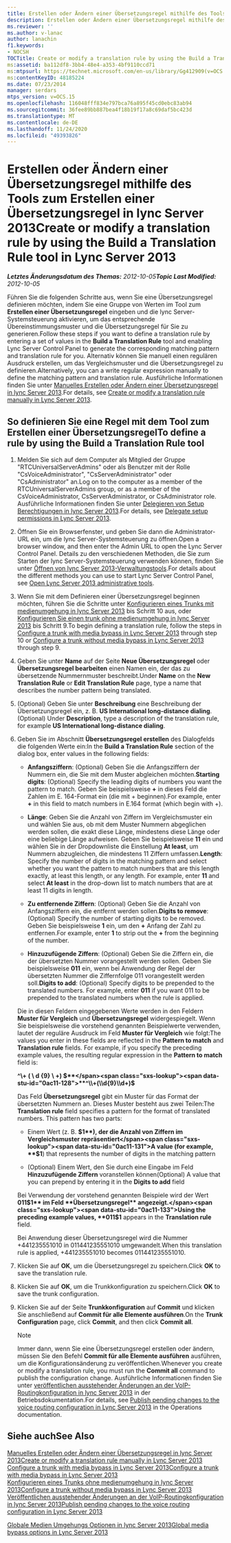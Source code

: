 ```yaml
---
title: Erstellen oder Ändern einer Übersetzungsregel mithilfe des Tools zum Erstellen einer Übersetzungsregel
description: Erstellen oder Ändern einer Übersetzungsregel mithilfe des Tools zum Erstellen einer Übersetzungsregel
ms.reviewer: ''
ms.author: v-lanac
author: lanachin
f1.keywords:
- NOCSH
TOCTitle: Create or modify a translation rule by using the Build a Translation Rule tool
ms:assetid: ba112df8-3bb4-48e4-a353-4bf9110ccd71
ms:mtpsurl: https://technet.microsoft.com/en-us/library/Gg412909(v=OCS.15)
ms:contentKeyID: 48185224
ms.date: 07/23/2014
manager: serdars
mtps_version: v=OCS.15
ms.openlocfilehash: 116048fff834e797bca76a895f45cd0ebc83ab94
ms.sourcegitcommit: 36fee89bb887bea4f18b19f17a8c69daf5bc423d
ms.translationtype: MT
ms.contentlocale: de-DE
ms.lasthandoff: 11/24/2020
ms.locfileid: "49393826"
---
```

# <a name="create-or-modify-a-translation-rule-by-using-the-build-a-translation-rule-tool-in-lync-server-2013"></a><span data-ttu-id="0ac11-103">Erstellen oder Ändern einer Übersetzungsregel mithilfe des Tools zum Erstellen einer Übersetzungsregel in lync Server 2013</span><span class="sxs-lookup"><span data-stu-id="0ac11-103">Create or modify a translation rule by using the Build a Translation Rule tool in Lync Server 2013</span></span>

<div data-xmlns="http://www.w3.org/1999/xhtml">

<div class="topic" data-xmlns="http://www.w3.org/1999/xhtml" data-msxsl="urn:schemas-microsoft-com:xslt" data-cs="https://msdn.microsoft.com/">

<div data-asp="https://msdn2.microsoft.com/asp">



</div>

<div id="mainSection">

<div id="mainBody"><span data-ttu-id="0ac11-104">

<span> </span></span><span class="sxs-lookup"><span data-stu-id="0ac11-104">

<span> </span></span></span>

<span data-ttu-id="0ac11-105">_**Letztes Änderungsdatum des Themas:** 2012-10-05_</span><span class="sxs-lookup"><span data-stu-id="0ac11-105">_**Topic Last Modified:** 2012-10-05_</span></span>

<span data-ttu-id="0ac11-106">Führen Sie die folgenden Schritte aus, wenn Sie eine Übersetzungsregel definieren möchten, indem Sie eine Gruppe von Werten im Tool zum **Erstellen einer Übersetzungsregel** eingeben und die lync Server-Systemsteuerung aktivieren, um das entsprechende Übereinstimmungsmuster und die Übersetzungsregel für Sie zu generieren.</span><span class="sxs-lookup"><span data-stu-id="0ac11-106">Follow these steps if you want to define a translation rule by entering a set of values in the **Build a Translation Rule** tool and enabling Lync Server Control Panel to generate the corresponding matching pattern and translation rule for you.</span></span> <span data-ttu-id="0ac11-107">Alternativ können Sie manuell einen regulären Ausdruck erstellen, um das Vergleichsmuster und die Übersetzungsregel zu definieren.</span><span class="sxs-lookup"><span data-stu-id="0ac11-107">Alternatively, you can a write regular expression manually to define the matching pattern and translation rule.</span></span> <span data-ttu-id="0ac11-108">Ausführliche Informationen finden Sie unter [Manuelles Erstellen oder Ändern einer Übersetzungsregel in lync Server 2013](lync-server-2013-create-or-modify-a-translation-rule-manually.md).</span><span class="sxs-lookup"><span data-stu-id="0ac11-108">For details, see [Create or modify a translation rule manually in Lync Server 2013](lync-server-2013-create-or-modify-a-translation-rule-manually.md).</span></span>

<div>

## <a name="to-define-a-rule-by-using-the-build-a-translation-rule-tool"></a><span data-ttu-id="0ac11-109">So definieren Sie eine Regel mit dem Tool zum Erstellen einer Übersetzungsregel</span><span class="sxs-lookup"><span data-stu-id="0ac11-109">To define a rule by using the Build a Translation Rule tool</span></span>

1.  <span data-ttu-id="0ac11-110">Melden Sie sich auf dem Computer als Mitglied der Gruppe "RTCUniversalServerAdmins" oder als Benutzer mit der Rolle "CsVoiceAdministrator", "CsServerAdministrator" oder "CsAdministrator" an.</span><span class="sxs-lookup"><span data-stu-id="0ac11-110">Log on to the computer as a member of the RTCUniversalServerAdmins group, or as a member of the CsVoiceAdministrator, CsServerAdministrator, or CsAdministrator role.</span></span> <span data-ttu-id="0ac11-111">Ausführliche Informationen finden Sie unter [Delegieren von Setup Berechtigungen in lync Server 2013](lync-server-2013-delegate-setup-permissions.md).</span><span class="sxs-lookup"><span data-stu-id="0ac11-111">For details, see [Delegate setup permissions in Lync Server 2013](lync-server-2013-delegate-setup-permissions.md).</span></span>

2.  <span data-ttu-id="0ac11-112">Öffnen Sie ein Browserfenster, und geben Sie dann die Administrator-URL ein, um die lync Server-Systemsteuerung zu öffnen.</span><span class="sxs-lookup"><span data-stu-id="0ac11-112">Open a browser window, and then enter the Admin URL to open the Lync Server Control Panel.</span></span> <span data-ttu-id="0ac11-113">Details zu den verschiedenen Methoden, die Sie zum Starten der lync Server-Systemsteuerung verwenden können, finden Sie unter [Öffnen von lync Server 2013-Verwaltungstools](lync-server-2013-open-lync-server-administrative-tools.md).</span><span class="sxs-lookup"><span data-stu-id="0ac11-113">For details about the different methods you can use to start Lync Server Control Panel, see [Open Lync Server 2013 administrative tools](lync-server-2013-open-lync-server-administrative-tools.md).</span></span>

3.  <span data-ttu-id="0ac11-114">Wenn Sie mit dem Definieren einer Übersetzungsregel beginnen möchten, führen Sie die Schritte unter [Konfigurieren eines Trunks mit medienumgehung in lync Server 2013](lync-server-2013-configure-a-trunk-with-media-bypass.md) bis Schritt 10 aus, oder [Konfigurieren Sie einen trunk ohne medienumgehung in lync Server 2013](lync-server-2013-configure-a-trunk-without-media-bypass.md) bis Schritt 9.</span><span class="sxs-lookup"><span data-stu-id="0ac11-114">To begin defining a translation rule, follow the steps in [Configure a trunk with media bypass in Lync Server 2013](lync-server-2013-configure-a-trunk-with-media-bypass.md) through step 10 or [Configure a trunk without media bypass in Lync Server 2013](lync-server-2013-configure-a-trunk-without-media-bypass.md) through step 9.</span></span>

4.  <span data-ttu-id="0ac11-115">Geben Sie unter **Name** auf der Seite **Neue Übersetzungsregel** oder **Übersetzungsregel bearbeiten** einen Namen ein, der das zu übersetzende Nummernmuster beschreibt.</span><span class="sxs-lookup"><span data-stu-id="0ac11-115">Under **Name** on the **New Translation Rule** or **Edit Translation Rule** page, type a name that describes the number pattern being translated.</span></span>

5.  <span data-ttu-id="0ac11-116">(Optional) Geben Sie unter **Beschreibung** eine Beschreibung der Übersetzungsregel ein, z. B. **US International long-distance dialing**.</span><span class="sxs-lookup"><span data-stu-id="0ac11-116">(Optional) Under **Description**, type a description of the translation rule, for example **US International long-distance dialing**.</span></span>

6.  <span data-ttu-id="0ac11-117">Geben Sie im Abschnitt **Übersetzungsregel erstellen** des Dialogfelds die folgenden Werte ein:</span><span class="sxs-lookup"><span data-stu-id="0ac11-117">In the **Build a Translation Rule** section of the dialog box, enter values in the following fields:</span></span>
    
      - <span data-ttu-id="0ac11-118">**Anfangsziffern**: (Optional) Geben Sie die Anfangsziffern der Nummern ein, die Sie mit dem Muster abgleichen möchten.</span><span class="sxs-lookup"><span data-stu-id="0ac11-118">**Starting digits**: (Optional) Specify the leading digits of numbers you want the pattern to match.</span></span> <span data-ttu-id="0ac11-119">Geben Sie beispielsweise **+** in dieses Feld die Zahlen im E. 164-Format ein (die mit + beginnen).</span><span class="sxs-lookup"><span data-stu-id="0ac11-119">For example, enter **+** in this field to match numbers in E.164 format (which begin with +).</span></span>
    
      - <span data-ttu-id="0ac11-p105">**Länge**: Geben Sie die Anzahl von Ziffern im Vergleichsmuster ein und wählen Sie aus, ob mit dem Muster Nummern abgeglichen werden sollen, die exakt diese Länge, mindestens diese Länge oder eine beliebige Länge aufweisen. Geben Sie beispielsweise **11** ein und wählen Sie in der Dropdownliste die Einstellung **At least**, um Nummern abzugleichen, die mindestens 11 Ziffern umfassen.</span><span class="sxs-lookup"><span data-stu-id="0ac11-p105">**Length**: Specify the number of digits in the matching pattern and select whether you want the pattern to match numbers that are this length exactly, at least this length, or any length. For example, enter **11** and select **At least** in the drop-down list to match numbers that are at least 11 digits in length.</span></span>
    
      - <span data-ttu-id="0ac11-122">**Zu entfernende Ziffern**: (Optional) Geben Sie die Anzahl von Anfangsziffern ein, die entfernt werden sollen.</span><span class="sxs-lookup"><span data-stu-id="0ac11-122">**Digits to remove**: (Optional) Specify the number of starting digits to be removed.</span></span> <span data-ttu-id="0ac11-123">Geben Sie beispielsweise **1** ein, um den **+** Anfang der Zahl zu entfernen.</span><span class="sxs-lookup"><span data-stu-id="0ac11-123">For example, enter **1** to strip out the **+** from the beginning of the number.</span></span>
    
      - <span data-ttu-id="0ac11-p107">**Hinzuzufügende Ziffern**: (Optional) Geben Sie die Ziffern ein, die der übersetzten Nummer vorangestellt werden sollen. Geben Sie beispielsweise **011** ein, wenn bei Anwendung der Regel der übersetzten Nummer die Ziffernfolge 011 vorangestellt werden soll.</span><span class="sxs-lookup"><span data-stu-id="0ac11-p107">**Digits to add**: (Optional) Specify digits to be prepended to the translated numbers. For example, enter **011** if you want 011 to be prepended to the translated numbers when the rule is applied.</span></span>
    
    <span data-ttu-id="0ac11-p108">Die in diesen Feldern eingegebenen Werte werden in den Feldern **Muster für Vergleich** und **Übersetzungsregel** widergespiegelt. Wenn Sie beispielsweise die vorstehend genannten Beispielwerte verwenden, lautet der reguläre Ausdruck im Feld **Muster für Vergleich** wie folgt:</span><span class="sxs-lookup"><span data-stu-id="0ac11-p108">The values you enter in these fields are reflected in the **Pattern to match** and **Translation rule** fields. For example, if you specify the preceding example values, the resulting regular expression in the **Pattern to match** field is:</span></span>
    
    <span data-ttu-id="0ac11-128">**^\\+ ( \\ d {9} \\ +) $**</span><span class="sxs-lookup"><span data-stu-id="0ac11-128">**^\\+(\\d{9}\\d+)$**</span></span>
    
    <span data-ttu-id="0ac11-p109">Das Feld **Übersetzungsregel** gibt ein Muster für das Format der übersetzten Nummern an. Dieses Muster besteht aus zwei Teilen:</span><span class="sxs-lookup"><span data-stu-id="0ac11-p109">The **Translation rule** field specifies a pattern for the format of translated numbers. This pattern has two parts:</span></span>
    
      - <span data-ttu-id="0ac11-131">Einem Wert (z. B. **$1**), der die Anzahl von Ziffern im Vergleichsmuster repräsentiert</span><span class="sxs-lookup"><span data-stu-id="0ac11-131">A value (for example, **$1**) that represents the number of digits in the matching pattern</span></span>
    
      - <span data-ttu-id="0ac11-132">(Optional) Einem Wert, den Sie durch eine Eingabe im Feld **Hinzuzufügende Ziffern** voranstellen können</span><span class="sxs-lookup"><span data-stu-id="0ac11-132">(Optional) A value that you can prepend by entering it in the **Digits to add** field</span></span>
    
    <span data-ttu-id="0ac11-133">Bei Verwendung der vorstehend genannten Beispiele wird der Wert **011$1** im Feld **Übersetzungsregel** angezeigt.</span><span class="sxs-lookup"><span data-stu-id="0ac11-133">Using the preceding example values, **011$1** appears in the **Translation rule** field.</span></span>
    
    <span data-ttu-id="0ac11-134">Bei Anwendung dieser Übersetzungsregel wird die Nummer +441235551010 in 011441235551010 umgewandelt.</span><span class="sxs-lookup"><span data-stu-id="0ac11-134">When this translation rule is applied, +441235551010 becomes 011441235551010.</span></span>

7.  <span data-ttu-id="0ac11-135">Klicken Sie auf **OK**, um die Übersetzungsregel zu speichern.</span><span class="sxs-lookup"><span data-stu-id="0ac11-135">Click **OK** to save the translation rule.</span></span>

8.  <span data-ttu-id="0ac11-136">Klicken Sie auf **OK**, um die Trunkkonfiguration zu speichern.</span><span class="sxs-lookup"><span data-stu-id="0ac11-136">Click **OK** to save the trunk configuration.</span></span>

9.  <span data-ttu-id="0ac11-137">Klicken Sie auf der Seite **Trunkkonfiguration** auf **Commit** und klicken Sie anschließend auf **Commit für alle Elemente ausführen**.</span><span class="sxs-lookup"><span data-stu-id="0ac11-137">On the **Trunk Configuration** page, click **Commit**, and then click **Commit all**.</span></span>
    
    <div>
    

    > [!NOTE]
    > <span data-ttu-id="0ac11-138">Immer dann, wenn Sie eine Übersetzungsregel erstellen oder ändern, müssen Sie den Befehl <STRONG>Commit für alle Elemente ausführen</STRONG> ausführen, um die Konfigurationsänderung zu veröffentlichen.</span><span class="sxs-lookup"><span data-stu-id="0ac11-138">Whenever you create or modify a translation rule, you must run the <STRONG>Commit all</STRONG> command to publish the configuration change.</span></span> <span data-ttu-id="0ac11-139">Ausführliche Informationen finden Sie unter <A href="lync-server-2013-publish-pending-changes-to-the-voice-routing-configuration.md">veröffentlichen ausstehender Änderungen an der VoIP-Routingkonfiguration in lync Server 2013</A> in der Betriebsdokumentation.</span><span class="sxs-lookup"><span data-stu-id="0ac11-139">For details, see <A href="lync-server-2013-publish-pending-changes-to-the-voice-routing-configuration.md">Publish pending changes to the voice routing configuration in Lync Server 2013</A> in the Operations documentation.</span></span>

    
    </div>

</div>

<div>

## <a name="see-also"></a><span data-ttu-id="0ac11-140">Siehe auch</span><span class="sxs-lookup"><span data-stu-id="0ac11-140">See Also</span></span>


[<span data-ttu-id="0ac11-141">Manuelles Erstellen oder Ändern einer Übersetzungsregel in lync Server 2013</span><span class="sxs-lookup"><span data-stu-id="0ac11-141">Create or modify a translation rule manually in Lync Server 2013</span></span>](lync-server-2013-create-or-modify-a-translation-rule-manually.md)  
[<span data-ttu-id="0ac11-142">Configure a trunk with media bypass in Lync Server 2013</span><span class="sxs-lookup"><span data-stu-id="0ac11-142">Configure a trunk with media bypass in Lync Server 2013</span></span>](lync-server-2013-configure-a-trunk-with-media-bypass.md)  
[<span data-ttu-id="0ac11-143">Konfigurieren eines Trunks ohne medienumgehung in lync Server 2013</span><span class="sxs-lookup"><span data-stu-id="0ac11-143">Configure a trunk without media bypass in Lync Server 2013</span></span>](lync-server-2013-configure-a-trunk-without-media-bypass.md)  
[<span data-ttu-id="0ac11-144">Veröffentlichen ausstehender Änderungen an der VoIP-Routingkonfiguration in lync Server 2013</span><span class="sxs-lookup"><span data-stu-id="0ac11-144">Publish pending changes to the voice routing configuration in Lync Server 2013</span></span>](lync-server-2013-publish-pending-changes-to-the-voice-routing-configuration.md)  


[<span data-ttu-id="0ac11-145">Globale Medien Umgehungs Optionen in lync Server 2013</span><span class="sxs-lookup"><span data-stu-id="0ac11-145">Global media bypass options in Lync Server 2013</span></span>](lync-server-2013-global-media-bypass-options.md)  
  

<span data-ttu-id="0ac11-146"></div>

</div>

<span> </span>

</div>

</div>

</span><span class="sxs-lookup"><span data-stu-id="0ac11-146"></div>

</div>

<span> </span>

</div>

</div>

</span></span></div>

